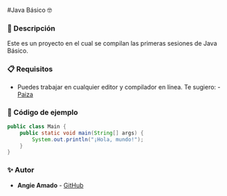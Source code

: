 #Java Básico 🤓

### 📌 Descripción
Este es un proyecto en el cual se compilan las primeras sesiones de Java Básico. 

### 📋 Requisitos

- Puedes trabajar en cualquier editor y compilador en línea. Te sugiero: - [Paiza](https://paiza.io/es)

### 📜 Código de ejemplo
```java
public class Main {
    public static void main(String[] args) {
        System.out.println("¡Hola, mundo!");
    }
}
```

### ✨ Autor
- **Angie Amado** - [GitHub](https://github.com/angieah17)


